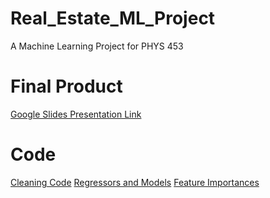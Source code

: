 # Real_Estate_ML_Project
A Machine Learning Project for PHYS 453

# Final Product
[Google Slides Presentation Link](https://docs.google.com/presentation/d/1uSu5OvXHm6N1dxKCNVL-bsX35n5sWYn7F-Od0Fk_508/edit?usp=sharing)

# Code
[Cleaning Code](Cleaning_Code.ipynb)
[Regressors and Models](Copy_of_Limiting_Features.ipynb)
[Feature Importances](Feature_Importance_Testing.ipynb)
